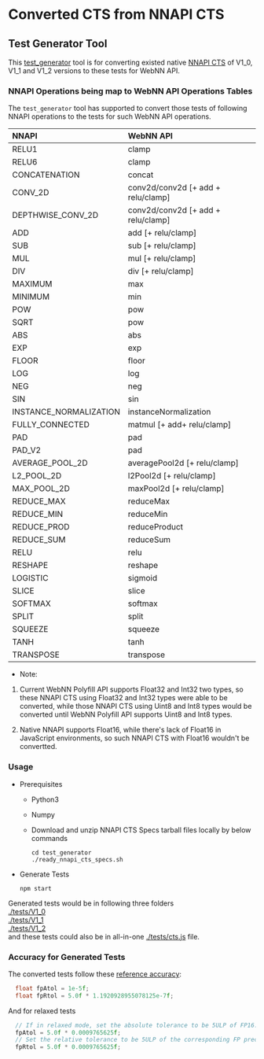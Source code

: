 # Converted CTS from NNAPI CTS

## Test Generator Tool
This [test_generator](./test_generator) tool is for converting existed native 
[NNAPI CTS](https://android.googlesource.com/platform/frameworks/ml/+/refs/tags/android-cts-10.0_r5/nn/runtime/test/specs/) of V1_0, V1_1 and V1_2 versions to these tests for WebNN API.

### NNAPI Operations being map to WebNN API Operations Tables

The `test_generator` tool has supported to convert those tests of following
NNAPI operations to the tests for such WebNN API operations.

| NNAPI                         | WebNN API                            |
|:------------------------------|:-------------------------------------|
| RELU1                         | clamp                                |
| RELU6                         | clamp                                |
| CONCATENATION                 | concat                               |
| CONV_2D                       | conv2d/conv2d [+ add + relu/clamp]   |
| DEPTHWISE_CONV_2D             | conv2d/conv2d [+ add + relu/clamp]   |
| ADD                           | add [+ relu/clamp]                   |
| SUB                           | sub [+ relu/clamp]                   |
| MUL                           | mul [+ relu/clamp]                   |
| DIV                           | div [+ relu/clamp]                   |
| MAXIMUM                       | max                                  |
| MINIMUM                       | min                                  |
| POW                           | pow                                  |
| SQRT                          | pow                                  |
| ABS                           | abs                                  |
| EXP                           | exp                                  |
| FLOOR                         | floor                                |
| LOG                           | log                                  |
| NEG                           | neg                                  |
| SIN                           | sin                                  |
| INSTANCE_NORMALIZATION        | instanceNormalization                |
| FULLY_CONNECTED               | matmul [+ add+ relu/clamp]           |
| PAD                           | pad                                  |
| PAD_V2                        | pad                                  |
| AVERAGE_POOL_2D               | averagePool2d [+ relu/clamp]         |
| L2_POOL_2D                    | l2Pool2d  [+ relu/clamp]             |
| MAX_POOL_2D                   | maxPool2d  [+ relu/clamp]            |
| REDUCE_MAX                    | reduceMax                            |
| REDUCE_MIN                    | reduceMin                            |
| REDUCE_PROD                   | reduceProduct                        |
| REDUCE_SUM                    | reduceSum                            |
| RELU                          | relu                                 |
| RESHAPE                       | reshape                              |
| LOGISTIC                      | sigmoid                              |
| SLICE                         | slice                                |
| SOFTMAX                       | softmax                              |
| SPLIT                         | split                                |
| SQUEEZE                       | squeeze                              |
| TANH                          | tanh                                 |
| TRANSPOSE                     | transpose                            |

* Note: 

1. Current WebNN Polyfill API supports Float32 and Int32 two types, so these
NNAPI CTS using Float32 and Int32 types were able to be converted, while those
NNAPI CTS using Uint8 and Int8 types would be converted until WebNN Polyfill API
supports Uint8 and Int8 types.

2. Native NNAPI supports Float16, while there's lack of Float16 in JavaScript
environments, so such NNAPI CTS with Float16 wouldn't be convertted.

### Usage
* Prerequisites
  * Python3
  * Numpy
  * Download and unzip NNAPI CTS Specs tarball files locally by below commands

    ```shell
    cd test_generator
    ./ready_nnapi_cts_specs.sh
    ```
* Generate Tests

  ```shell
  npm start
  ```

 Generated tests would be in following three folders  
[./tests/V1_0](./test/V1_0)  
[./tests/V1_1](./test/V1_1)  
[./tests/V1_2](./test/V1_2)  
and these tests could also be in all-in-one 
[./tests/cts.js](./tests/cts.js) file.


### Accuracy for Generated Tests
The converted tests follow these [reference accuracy](https://android.googlesource.com/platform/frameworks/ml/+/refs/tags/android-cts-10.0_r5/nn/runtime/test/TestGenerated.cpp#117):
```cpp
  float fpAtol = 1e-5f;
  float fpRtol = 5.0f * 1.1920928955078125e-7f;
```
And for relaxed tests
```cpp
  // If in relaxed mode, set the absolute tolerance to be 5ULP of FP16.
  fpAtol = 5.0f * 0.0009765625f;
  // Set the relative tolerance to be 5ULP of the corresponding FP precision.
  fpRtol = 5.0f * 0.0009765625f;
```
